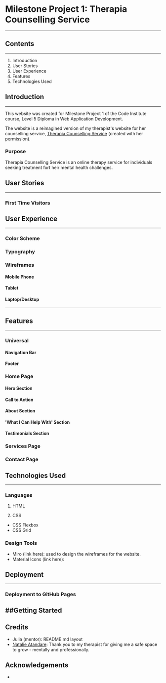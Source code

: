 # Milestone Project 1: Therapia Counselling Service 
---

## Contents
---
1. Introduction
2. User Stories
3. User Experience
4. Features
5. Technologies Used


## Introduction
---
This website was created for Milestone Project 1 of the Code Institute course, Level 5 Diploma in Web Application Development.

The website is a reimagined version of my therapist's website for her counselling service, [Therapia Counselling Service](https://www.therapiacounsellingservice.com/) (created with her permission).

### Purpose

Therapia Counselling Service is an online therapy service for individuals seeking treatment fort heir mental health challenges.

## User Stories
---

### First Time Visitors

## User Experience
---
### Color Scheme

### Typography

### Wireframes

#### Mobile Phone

#### Tablet

#### Laptop/Desktop
---

## Features
---

### Universal

#### Navigation Bar

#### Footer


### Home Page

#### Hero Section

#### Call to Action

#### About Section

#### 'What I Can Help With' Section

#### Testimonials Section


### Services Page

### Contact Page


## Technologies Used
---
### Languages

1. HTML

2. CSS

- CSS Flexbox
- CSS Grid

### Design Tools
- Miro (link here): used to design the wireframes for the website.
- Material Icons (link here):

## Deployment
---

### Deployment to GitHub Pages

###


##Getting Started
---

## Credits
- Julia (mentor): README.md layout
- [Natalie Atandare](...): Thank you to my therapist for giving me a safe space to grow - mentally and professionally.

## Acknowledgements
- 

